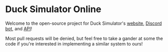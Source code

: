 # Duck Simulator Online
Welcome to the open-source project for Duck Simulator's [website](https://ducksimulator.com), [Discord bot](https://ducksimulator.com/discord), and [API](https://ducksimulator.com/api/v1/leaderboard?page=1)!

Most pull requests will be denied, but feel free to take a gander at some the code if you're interested in implementing a similar system to ours!
